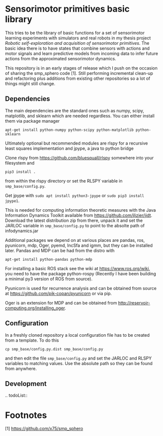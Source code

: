Sensorimotor primitives basic library
=====================================

This tries to be the library of basic functions for a set of sensorimotor learning experiments with simulators and real robots in my thesis project *Robotic self-exploration and acquisition of sensorimotor primitives*. The basic idea there is to have states that combine sensors with actions and motor signals and learn predictive models from incoming data to infer future actions from the approximated sensorimotor dynamics.

This repository is in an early stages of release which I push on the occasion of sharing the smp\_sphero code [1]. Still performing incremental clean-up and refactoring plus additions from existing other repositories so a lot of things might still change.

Dependencies
------------

The main dependencies are the standard ones such as numpy, scipy, matplotlib, and sklearn which are needed regardless. You can either install them via package manager

``` example
apt-get install python-numpy python-scipy python-matplotlib python-sklearn
```

Ultimately optional but recommended modules are rlspy for a recursive least squares implementation and jpype, a java to python bridge

Clone rlspy from <https://github.com/bluesquall/rlspy> somewhere into your filesystem and

``` example
pip3 install .
```

from within the rlspy directory or set the RLSPY variable in `smp_base/config.py`.

Get jpype with `sudo apt install python3-jpype` or `sudo pip3 install jpype1`.

This is needed for computing information theoretic measures with the Java Information Dynamics Toolkit available from <https://github.com/jlizier/jidt>. Download the latest distribution zip from there, unpack it and set the JARLOC variable in `smp_base/config.py` to point to the absolte path of infodynamics.jar

Additional packages we depend on at various places are pandas, ros, pyunicorn, mdp, Oger, pyemd, IncSfa and igmm, but they can be installed later. Pandas and MDP can be had from the distro with

``` example
apt-get install python-pandas python-mdp
```

For installing a basic ROS stack see the wiki at <https://www.ros.org/wiki>, you need to have the package python-rospy (Recently I have been building a minimal py3 version of ROS from source).

Pyunicorn is used for recurrence analysis and can be obtained from source at <https://github.com/pik-copan/pyunicorn> or via pip.

Oger is an extension for MDP and can be obtained from <http://reservoir-computing.org/installing_oger>.

Configuration
-------------

In a freshly cloned repository a local configuration file has to be created from a template. To do this

``` example
cp smp_base/config.py.dist smp_base/config.py
```

and then edit the file `smp_base/config.py` and set the JARLOC and RLSPY variables to matching values. Use the absolute path so they can be found from anywhere.

Development
-----------

.. todoList::

Footnotes
=========

[1] <https://github.com/x75/smp_sphero>
